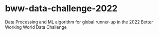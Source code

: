 # bww-data-challenge-2022
Data Processing and ML algorithm for global runner-up in the  2022 Better Working World Data Challenge
